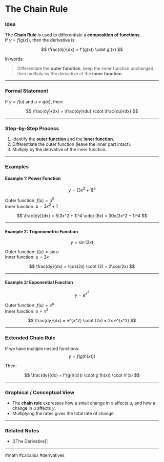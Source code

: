 # The Chain Rule

### Idea

The **Chain Rule** is used to differentiate a **composition of functions**.  
If $y = f(g(x))$, then the derivative is:

$$
\frac{dy}{dx} = f'(g(x)) \cdot g'(x)
$$

In words:  
> Differentiate the **outer function**, keep the inner function unchanged, then multiply by the derivative of the **inner function**.

---

### Formal Statement

If $y = f(u)$ and $u = g(x)$, then:

$$
\frac{dy}{dx} = \frac{dy}{du} \cdot \frac{du}{dx}
$$

---

### Step-by-Step Process
1. Identify the **outer function** and the **inner function**.  
2. Differentiate the outer function (leave the inner part intact).  
3. Multiply by the derivative of the inner function.  

---

### Examples

#### Example 1: Power Function
$$
y = (3x^2 + 1)^5
$$

Outer function: $f(u) = u^5$  
Inner function: $u = 3x^2 + 1$  

$$
\frac{dy}{dx} = 5(3x^2 + 1)^4 \cdot (6x) = 30x(3x^2 + 1)^4
$$

---

#### Example 2: Trigonometric Function
$$
y = \sin(2x)
$$

Outer function: $f(u) = \sin u$  
Inner function: $u = 2x$  

$$
\frac{dy}{dx} = \cos(2x) \cdot (2) = 2\cos(2x)
$$

---

#### Example 3: Exponential Function
$$
y = e^{x^2}
$$

Outer function: $f(u) = e^u$  
Inner function: $u = x^2$  

$$
\frac{dy}{dx} = e^{x^2} \cdot (2x) = 2x e^{x^2}
$$

---

### Extended Chain Rule

If we have multiple nested functions:  
$$
y = f(g(h(x)))
$$  

Then:  

$$
\frac{dy}{dx} = f'(g(h(x))) \cdot g'(h(x)) \cdot h'(x)
$$  

---

### Graphical / Conceptual View
- The **chain rule** expresses how a small change in $x$ affects $u$, and how a change in $u$ affects $y$.  
- Multiplying the rates gives the total rate of change.  

---

### Related Notes
- [[The Derivative]]

---

#math #calculus #derivatives
